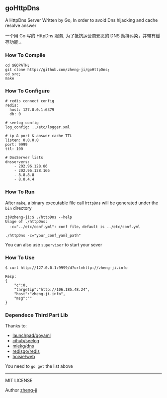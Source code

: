 ## goHttpDns

A HttpDns Server Written by Go, In order to avoid Dns hijacking and cache resolve answer

一个用 Go 写的 HttpDns 服务, 为了抵抗运营商邪恶的 DNS 劫持污染，并带有缓存功能 。

### How To Compile

```
cd $GOPATH;
git clone http://github.com/zheng-ji/goHttpDns;
cd src;
make
```

### How To Configure

```
# redis connect config
redis:
  host: 127.0.0.1:6379
  db: 0

# seelog config 
log_config: ../etc/logger.xml

# ip & port & answer cache TTL
listen: 0.0.0.0
port: 9999
ttl: 100

# DnsServer lists
dnsservers:
    - 202.96.128.86
    - 202.96.128.166
    - 8.8.8.8
    - 8.8.4.4
```

### How To Run

After `make`, a binary executable file call `httpDns` will be generated under the `bin` directory

```
zj@zheng-ji:$ ./httpDns --help
Usage of ./httpDns:
  -c="../etc/conf.yml": conf file，default is ../etc/conf.yml

./httpDns -c="your_conf_yaml_path"
```

You can also use `supervisor` to start your sever

### How To Use

```
$ curl http://127.0.0.1:9999/d?url=http://zheng-ji.info

Resp:
{
    "c":0,
    "targetip":"http://106.185.48.24",
    "host":"zheng-ji.info",
    "msg":""
}
```

### Dependece Third Part Lib

Thanks to:

* [launchpad/goyaml](https://launchpad.net/goyaml)
* [cihub/seelog](github.com/cihub/seelog)
* [miekg/dns](github.com/miekg/dns)
* [redisgo/redis](github.com/garyburd/redigo/redis")
* [hoisie/web](github.com/hoisie/web)

You need to `go get` the list above

----

MIT LICENSE 

Author [zheng-ji](http://zheng-ji.info)

